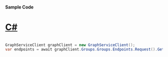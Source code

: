 #### Sample Code
# [C#](#tab/Csharp)

```C#

GraphServiceClient graphClient = new GraphServiceClient();
var endpoints = await graphClient.Groups.Groups.Endpoints.Request().GetAsync();

```